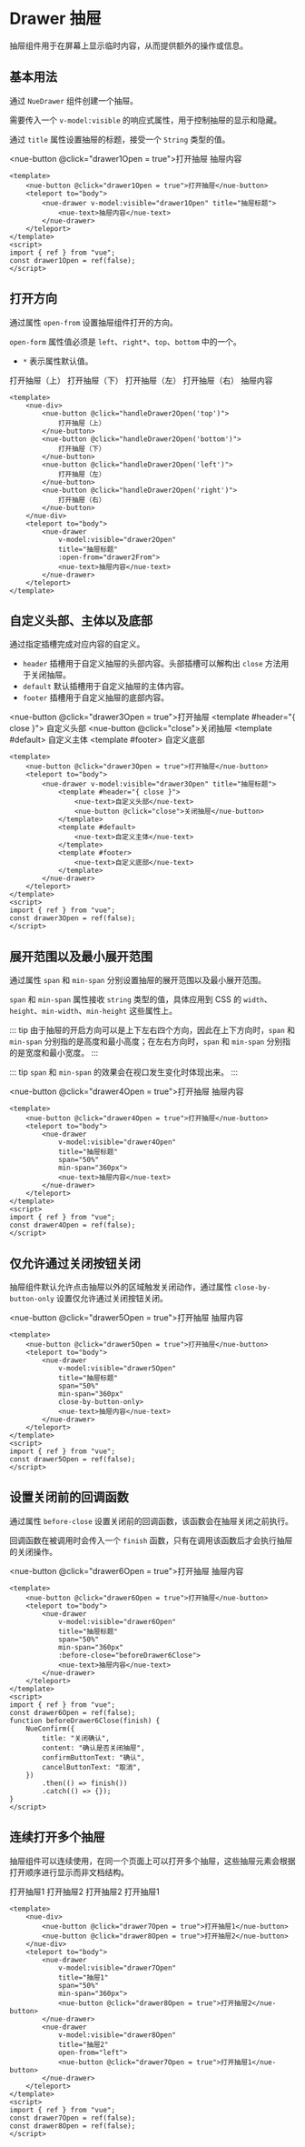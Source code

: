 <script setup>
import { ref } from "vue";
import { NueConfirm } from "nue-ui"

const drawer1Open = ref(false);
const drawer2Open = ref(false);
const drawer3Open = ref(false);
const drawer4Open = ref(false);
const drawer5Open = ref(false);
const drawer6Open = ref(false);
const drawer7Open = ref(false);
const drawer8Open = ref(false);
const drawer2From = ref("left");

function handleDrawer2Open(openFrom) {
    drawer2From.value = openFrom;
    drawer2Open.value = true;
}

function beforeDrawer6Close(finish) {
    NueConfirm({
        title: "关闭确认",
        content: "确认是否关闭抽屉",
        confirmButtonText: "确认",
        cancelButtonText: "取消"
    })
        .then(() => finish())
        .catch(() => {});
}
</script>

# Drawer 抽屉

抽屉组件用于在屏幕上显示临时内容，从而提供额外的操作或信息。

## 基本用法

通过 `NueDrawer` 组件创建一个抽屉。

需要传入一个 `v-model:visible` 的响应式属性，用于控制抽屉的显示和隐藏。

通过 `title` 属性设置抽屉的标题，接受一个 `String` 类型的值。

<nue-button @click="drawer1Open = true">打开抽屉</nue-button>
<teleport to="body">
<nue-drawer v-model:visible="drawer1Open" title="抽屉标题">
<nue-text>抽屉内容</nue-text>
</nue-drawer>
</teleport>

```vue
<template>
    <nue-button @click="drawer1Open = true">打开抽屉</nue-button>
    <teleport to="body">
        <nue-drawer v-model:visible="drawer1Open" title="抽屉标题">
            <nue-text>抽屉内容</nue-text>
        </nue-drawer>
    </teleport>
</template>
<script>
import { ref } from "vue";
const drawer1Open = ref(false);
</script>
```

## 打开方向

通过属性 `open-from` 设置抽屉组件打开的方向。

`open-form` 属性值必须是 `left`、`right*`、`top`、`bottom` 中的一个。

-   `*` 表示属性默认值。

<nue-div>
    <nue-button @click="handleDrawer2Open('top')">
        打开抽屉（上）
    </nue-button>
    <nue-button @click="handleDrawer2Open('bottom')">
        打开抽屉（下）
    </nue-button>
    <nue-button @click="handleDrawer2Open('left')">
        打开抽屉（左）
    </nue-button>
    <nue-button @click="handleDrawer2Open('right')">
        打开抽屉（右）
    </nue-button>
</nue-div>
<teleport to="body">
    <nue-drawer
        v-model:visible="drawer2Open"
        title="抽屉标题"
        :open-from="drawer2From">
        <nue-text>抽屉内容</nue-text>
    </nue-drawer>
</teleport>

```vue
<template>
    <nue-div>
        <nue-button @click="handleDrawer2Open('top')">
            打开抽屉（上）
        </nue-button>
        <nue-button @click="handleDrawer2Open('bottom')">
            打开抽屉（下）
        </nue-button>
        <nue-button @click="handleDrawer2Open('left')">
            打开抽屉（左）
        </nue-button>
        <nue-button @click="handleDrawer2Open('right')">
            打开抽屉（右）
        </nue-button>
    </nue-div>
    <teleport to="body">
        <nue-drawer
            v-model:visible="drawer2Open"
            title="抽屉标题"
            :open-from="drawer2From">
            <nue-text>抽屉内容</nue-text>
        </nue-drawer>
    </teleport>
</template>
```

## 自定义头部、主体以及底部

通过指定插槽完成对应内容的自定义。

-   `header` 插槽用于自定义抽屉的头部内容。头部插槽可以解构出 `close` 方法用于关闭抽屉。
-   `default` 默认插槽用于自定义抽屉的主体内容。
-   `footer` 插槽用于自定义抽屉的底部内容。

<nue-button @click="drawer3Open = true">打开抽屉</nue-button>
<teleport to="body">
<nue-drawer v-model:visible="drawer3Open" title="抽屉标题">
<template #header="{ close }">
<nue-text>自定义头部</nue-text>
<nue-button @click="close">关闭抽屉</nue-button>
</template>
<template #default>
<nue-text>自定义主体</nue-text>
</template>
<template #footer>
<nue-text>自定义底部</nue-text>
</template>
</nue-drawer>
</teleport>

```vue
<template>
    <nue-button @click="drawer3Open = true">打开抽屉</nue-button>
    <teleport to="body">
        <nue-drawer v-model:visible="drawer3Open" title="抽屉标题">
            <template #header="{ close }">
                <nue-text>自定义头部</nue-text>
                <nue-button @click="close">关闭抽屉</nue-button>
            </template>
            <template #default>
                <nue-text>自定义主体</nue-text>
            </template>
            <template #footer>
                <nue-text>自定义底部</nue-text>
            </template>
        </nue-drawer>
    </teleport>
</template>
<script>
import { ref } from "vue";
const drawer3Open = ref(false);
</script>
```

## 展开范围以及最小展开范围

通过属性 `span` 和 `min-span` 分别设置抽屉的展开范围以及最小展开范围。

`span` 和 `min-span` 属性接收 `string` 类型的值，具体应用到 CSS 的 `width`、`height`、`min-width`、`min-height` 这些属性上。

::: tip
由于抽屉的开启方向可以是上下左右四个方向，因此在上下方向时，`span` 和 `min-span` 分别指的是高度和最小高度；在左右方向时，`span` 和 `min-span` 分别指的是宽度和最小宽度。
:::

::: tip
`span` 和 `min-span` 的效果会在视口发生变化时体现出来。
:::

<nue-button @click="drawer4Open = true">打开抽屉</nue-button>
<teleport to="body">
<nue-drawer
        v-model:visible="drawer4Open"
        title="抽屉标题"
        span="50%"
        min-span="360px">
<nue-text>抽屉内容</nue-text>
</nue-drawer>
</teleport>

```vue
<template>
    <nue-button @click="drawer4Open = true">打开抽屉</nue-button>
    <teleport to="body">
        <nue-drawer
            v-model:visible="drawer4Open"
            title="抽屉标题"
            span="50%"
            min-span="360px">
            <nue-text>抽屉内容</nue-text>
        </nue-drawer>
    </teleport>
</template>
<script>
import { ref } from "vue";
const drawer4Open = ref(false);
</script>
```

## 仅允许通过关闭按钮关闭

抽屉组件默认允许点击抽屉以外的区域触发关闭动作，通过属性 `close-by-button-only` 设置仅允许通过关闭按钮关闭。

<nue-button @click="drawer5Open = true">打开抽屉</nue-button>
<teleport to="body">
<nue-drawer
        v-model:visible="drawer5Open"
        title="抽屉标题"
        span="50%"
        min-span="360px"
        close-by-button-only>
<nue-text>抽屉内容</nue-text>
</nue-drawer>
</teleport>

```vue
<template>
    <nue-button @click="drawer5Open = true">打开抽屉</nue-button>
    <teleport to="body">
        <nue-drawer
            v-model:visible="drawer5Open"
            title="抽屉标题"
            span="50%"
            min-span="360px"
            close-by-button-only>
            <nue-text>抽屉内容</nue-text>
        </nue-drawer>
    </teleport>
</template>
<script>
import { ref } from "vue";
const drawer5Open = ref(false);
</script>
```

## 设置关闭前的回调函数

通过属性 `before-close` 设置关闭前的回调函数，该函数会在抽屉关闭之前执行。

回调函数在被调用时会传入一个 `finish` 函数，只有在调用该函数后才会执行抽屉的关闭操作。

<nue-button @click="drawer6Open = true">打开抽屉</nue-button>
<teleport to="body">
<nue-drawer
        v-model:visible="drawer6Open"
        title="抽屉标题"
        span="50%"
        min-span="360px"
        :before-close="beforeDrawer6Close">
<nue-text>抽屉内容</nue-text>
</nue-drawer>
</teleport>

```vue
<template>
    <nue-button @click="drawer6Open = true">打开抽屉</nue-button>
    <teleport to="body">
        <nue-drawer
            v-model:visible="drawer6Open"
            title="抽屉标题"
            span="50%"
            min-span="360px"
            :before-close="beforeDrawer6Close">
            <nue-text>抽屉内容</nue-text>
        </nue-drawer>
    </teleport>
</template>
<script>
import { ref } from "vue";
const drawer6Open = ref(false);
function beforeDrawer6Close(finish) {
    NueConfirm({
        title: "关闭确认",
        content: "确认是否关闭抽屉",
        confirmButtonText: "确认",
        cancelButtonText: "取消",
    })
        .then(() => finish())
        .catch(() => {});
}
</script>
```

## 连续打开多个抽屉

抽屉组件可以连续使用，在同一个页面上可以打开多个抽屉，这些抽屉元素会根据打开顺序进行显示而非文档结构。

<nue-div>
    <nue-button @click="drawer7Open = true">打开抽屉1</nue-button>
    <nue-button @click="drawer8Open = true">打开抽屉2</nue-button>
</nue-div>
<teleport to="body">
    <nue-drawer
        v-model:visible="drawer7Open"
        title="抽屉1"
        span="50%"
        min-span="360px">
        <nue-button @click="drawer8Open = true">打开抽屉2</nue-button>
    </nue-drawer>
    <nue-drawer
        v-model:visible="drawer8Open"
        title="抽屉2"
        open-from="left">
        <nue-button @click="drawer7Open = true">打开抽屉1</nue-button>
    </nue-drawer>
</teleport>

```vue
<template>
    <nue-div>
        <nue-button @click="drawer7Open = true">打开抽屉1</nue-button>
        <nue-button @click="drawer8Open = true">打开抽屉2</nue-button>
    </nue-div>
    <teleport to="body">
        <nue-drawer
            v-model:visible="drawer7Open"
            title="抽屉1"
            span="50%"
            min-span="360px">
            <nue-button @click="drawer8Open = true">打开抽屉2</nue-button>
        </nue-drawer>
        <nue-drawer
            v-model:visible="drawer8Open"
            title="抽屉2"
            open-from="left">
            <nue-button @click="drawer7Open = true">打开抽屉1</nue-button>
        </nue-drawer>
    </teleport>
</template>
<script>
import { ref } from "vue";
const drawer7Open = ref(false);
const drawer8Open = ref(false);
</script>
```
